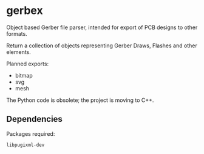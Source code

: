 # gerbex
Object based Gerber file parser, intended for export of PCB designs to other formats.

Return a collection of objects representing Gerber Draws, Flashes and other elements.

Planned exports:
- bitmap
- svg
- mesh

The Python code is obsolete; the project is moving to C++.

## Dependencies

Packages required:

	libpugixml-dev

	